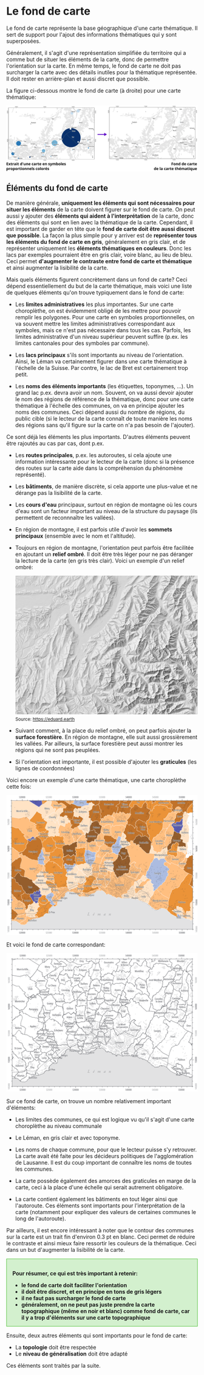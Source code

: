 # Le fond de carte

Le fond de carte représente la base géographique d'une carte thématique.
Il sert de support pour l'ajout des informations thématiques qui y sont superposées.

Généralement, il s'agit d'une représentation simplifiée du territoire qui a comme but de situer les éléments de la carte, donc de permettre l'orientation sur la carte.
En même temps, le fond de carte ne doit pas surcharger la carte avec des détails inutiles pour la thématique représentée.
Il doit rester en arrière-plan et aussi discret que possible.

La figure ci-dessous montre le fond de carte (à droite) pour une carte thématique:

![](assets/fond-de-carte-anno.webp)


## Éléments du fond de carte

De manière générale, **uniquement les éléments qui sont nécessaires pour situer les éléments** de la carte doivent figurer sur le fond de carte. On peut aussi y ajouter des **éléments qui aident à l'interprétation** de la carte, donc des éléments qui sont en lien avec la thématique de la carte. Cependant, il est important de garder en tête que le **fond de carte doit être aussi discret que possible**. La façon la plus simple pour y arriver est de **représenter tous les éléments du fond de carte en gris**, généralement en gris clair, et de représenter uniquement les **éléments thématiques en couleurs**. Donc les lacs par exemples pourraient être en gris clair, voire blanc, au lieu de bleu. Ceci permet **d'augmenter le contraste entre fond de carte et thématique** et ainsi augmenter la lisibilité de la carte.

Mais quels éléments figurent concrètement dans un fond de carte? Ceci dépend essentiellement du but de la carte thématique, mais voici une liste de quelques éléments qu'on trouve typiquement dans le fond de carte:

- Les **limites administratives** les plus importantes. Sur une carte choroplèthe, on est évidemment obligé de les mettre pour pouvoir remplir les polygones. Pour une carte en symboles proportionnelles, on va souvent mettre les limites administratives correspondant aux symboles, mais ce n'est pas nécessaire dans tous les cas. Parfois, les limites administrative d'un niveau supérieur peuvent suffire (p.ex. les limites cantonales pour des symboles par commune).

- Les **lacs principaux** s'ils sont importants au niveau de l'orientation. Ainsi, le Léman va certainement figurer dans une carte thématique à l'échelle de la Suisse. Par contre, le lac de Bret est certainement trop petit.

- Les **noms des éléments importants** (les étiquettes, toponymes, ...). Un grand lac p.ex. devra avoir un nom. Souvent, on va aussi devoir ajouter le nom des régions de référence de la thématique, donc pour une carte thématique à l'échelle des communes, on va en principe ajouter les noms des communes. Ceci dépend aussi du nombre de régions, du public cible (si le lecteur de la carte connaît de toute manière les noms des régions sans qu'il figure sur la carte on n'a pas besoin de l'ajouter).

Ce sont déjà les éléments les plus importants. D'autres éléments peuvent être rajoutés au cas par cas, dont p.ex.

- Les **routes principales**, p.ex. les autoroutes, si cela ajoute une information intéressante pour le lecteur de la carte (donc si la présence des routes sur la carte aide dans la compréhension du phénomène représenté).

- Les **bâtiments**, de manière discrète, si cela apporte une plus-value et ne dérange pas la lisibilité de la carte.

- Les **cours d'eau** principaux, surtout en région de montagne où les cours d'eau sont un facteur important au niveau de la structure du paysage (ils permettent de reconnnaître les vallées).

- En région de montagne, il est parfois utile d'avoir les **sommets principaux** (ensemble avec le nom et l'altitude).

- Toujours en région de montagne, l'orientation peut parfois être facilitée en ajoutant un **relief ombré**. Il doit être très léger pour ne pas déranger la lecture de la carte (en gris très clair). Voici un exemple d'un relief ombré:  
  
  <img src="assets/shaded-relief-eduard.earth.jpg" alt="Relief ombré" style="max-height: 450px" /><br />
  <small>Source: <a href="https://eduard.earth/">https://eduard.earth</a></small>

- Suivant comment, à la place du relief ombré, on peut parfois ajouter la **surface forestière**. En région de montagne, elle suit aussi grossièrement les vallées. Par ailleurs, la surface forestière peut aussi montrer les régions qui ne sont pas peuplées.

- Si l'orientation est importante, il est possible d'ajouter les **graticules** (les lignes de coordonnées)


Voici encore un exemple d'une carte thématique, une carte choroplèthe cette fois:

![](assets/choro.png)

Et voici le fond de carte correspondant:

![](assets/choro-fond.png)

Sur ce fond de carte, on trouve un nombre relativement important d'éléments:

- Les limites des communes, ce qui est logique vu qu'il s'agit d'une carte choroplèthe au niveau communale

- Le Léman, en gris clair et avec toponyme.

- Les noms de chaque commune, pour que le lecteur puisse s'y retrouver. La carte avait été faite pour les décideurs politiques de l'agglomération de Lausanne. Il est du coup important de connaître les noms de toutes les communes.

- La carte possède également des amorces des graticules en marge de la carte, ceci à la place d'une échelle qui serait autrement obligatoire.

- La carte contient également les bâtiments en tout léger ainsi que l'autoroute. Ces éléments sont importants pour l'interprétation de la carte (notamment pour expliquer des valeurs de certaines communes le long de l'autoroute).

Par ailleurs, il est encore intéressant à noter que le contour des communes sur la carte est un trait fin d'environ 0.3 pt en blanc. Ceci permet de réduire le contraste et ainsi mieux faire ressortir les couleurs de la thématique. Ceci dans un but d'augmenter la lisibilité de la carte.


<div style="border: 1px solid #49bf30; background-color: #d3f0ce; font-weight: 700; padding: 15px; padding-bottom: 0; margin: 15px 0;">
<p>Pour résumer, ce qui est très important à retenir:</p>

<ul>
    <li>le fond de carte doit faciliter l'orientation</li>
    <li>il doit être discret, et en principe en tons de gris légers</li>
    <li>il ne faut pas surcharger le fond de carte</li>
    <li>généralement, on ne peut pas juste prendre la carte topographique (même en noir et blanc) comme fond de carte, car il y a trop d'éléments sur une carte topographique</li>
</ul>
</div>

Ensuite, deux autres éléments qui sont importants pour le fond de carte:

- La **topologie** doit être respectée
- Le **niveau de généralisation** doit être adapté

Ces éléments sont traités par la suite.
